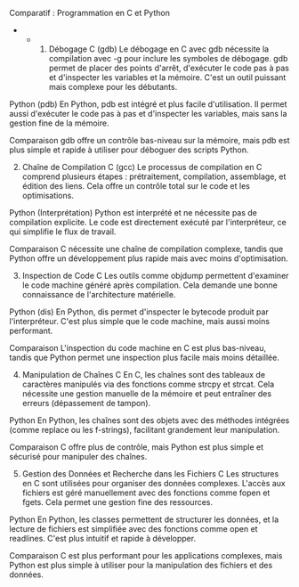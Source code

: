 Comparatif : Programmation en C et Python
* * 1. Débogage
C (gdb)
Le débogage en C avec gdb nécessite la compilation avec -g pour inclure les symboles de débogage. gdb permet de placer des points d'arrêt, d'exécuter le code pas à pas et d'inspecter les variables et la mémoire. C'est un outil puissant mais complexe pour les débutants.

Python (pdb)
En Python, pdb est intégré et plus facile d'utilisation. Il permet aussi d'exécuter le code pas à pas et d'inspecter les variables, mais sans la gestion fine de la mémoire.

Comparaison
gdb offre un contrôle bas-niveau sur la mémoire, mais pdb est plus simple et rapide à utiliser pour déboguer des scripts Python.

2. Chaîne de Compilation
C (gcc)
Le processus de compilation en C comprend plusieurs étapes : prétraitement, compilation, assemblage, et édition des liens. Cela offre un contrôle total sur le code et les optimisations.

Python (Interprétation)
Python est interprété et ne nécessite pas de compilation explicite. Le code est directement exécuté par l'interpréteur, ce qui simplifie le flux de travail.

Comparaison
C nécessite une chaîne de compilation complexe, tandis que Python offre un développement plus rapide mais avec moins d'optimisation.

3. Inspection de Code
C
Les outils comme objdump permettent d'examiner le code machine généré après compilation. Cela demande une bonne connaissance de l'architecture matérielle.

Python (dis)
En Python, dis permet d'inspecter le bytecode produit par l'interpréteur. C'est plus simple que le code machine, mais aussi moins performant.

Comparaison
L'inspection du code machine en C est plus bas-niveau, tandis que Python permet une inspection plus facile mais moins détaillée.

4. Manipulation de Chaînes
C
En C, les chaînes sont des tableaux de caractères manipulés via des fonctions comme strcpy et strcat. Cela nécessite une gestion manuelle de la mémoire et peut entraîner des erreurs (dépassement de tampon).

Python
En Python, les chaînes sont des objets avec des méthodes intégrées (comme replace ou les f-strings), facilitant grandement leur manipulation.

Comparaison
C offre plus de contrôle, mais Python est plus simple et sécurisé pour manipuler des chaînes.

5. Gestion des Données et Recherche dans les Fichiers
C
Les structures en C sont utilisées pour organiser des données complexes. L'accès aux fichiers est géré manuellement avec des fonctions comme fopen et fgets. Cela permet une gestion fine des ressources.

Python
En Python, les classes permettent de structurer les données, et la lecture de fichiers est simplifiée avec des fonctions comme open et readlines. C'est plus intuitif et rapide à développer.

Comparaison
C est plus performant pour les applications complexes, mais Python est plus simple à utiliser pour la manipulation des fichiers et des données.
